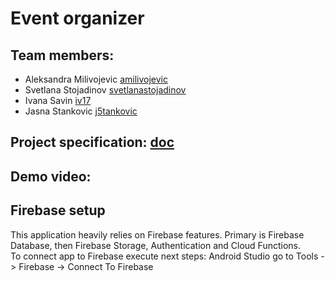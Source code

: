 # Event organizer

## Team members:
- Aleksandra Milivojevic [amilivojevic](https://github.com/amilivojevic)
- Svetlana Stojadinov [svetlanastojadinov](https://github.com/svetlanastojadinov)
- Ivana Savin [iv17](https://github.com/iv17)
- Jasna Stankovic [j5tankovic](https://github.com/j5tankovic)

## Project specification: [doc](https://docs.google.com/document/d/16-gw_cYzYcnbuF_Kho8TTZxEIXUSxCK0DSHsVAUcg0I/edit?usp=sharing)  
## Demo video:

## Firebase setup
This application heavily relies on Firebase features. Primary is Firebase Database, then Firebase Storage, Authentication and Cloud Functions.  
To connect app to Firebase execute next steps: Android Studio go to Tools -> Firebase -> Connect To Firebase
